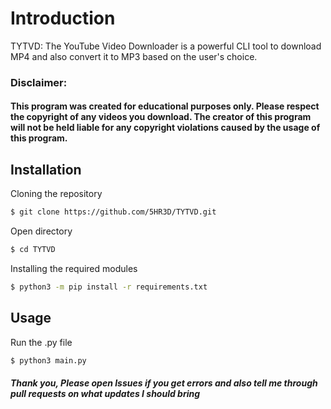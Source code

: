 # Introduction
TYTVD: The YouTube Video Downloader is a powerful CLI tool to download MP4 and also convert it to MP3 based on the user's choice.

### Disclaimer:
#### This program was created for educational purposes only. Please respect the copyright of any videos you download. The creator of this program will not be held liable for any copyright violations caused by the usage of this program.

## Installation
Cloning the repository
```sh
$ git clone https://github.com/5HR3D/TYTVD.git
```
Open directory
```sh
$ cd TYTVD
```
Installing the required modules
```sh
$ python3 -m pip install -r requirements.txt
```

## Usage
Run the .py file
```sh
$ python3 main.py
```
##### Thank you, Please open Issues if you get errors and also tell me through pull requests on what updates I should bring 


